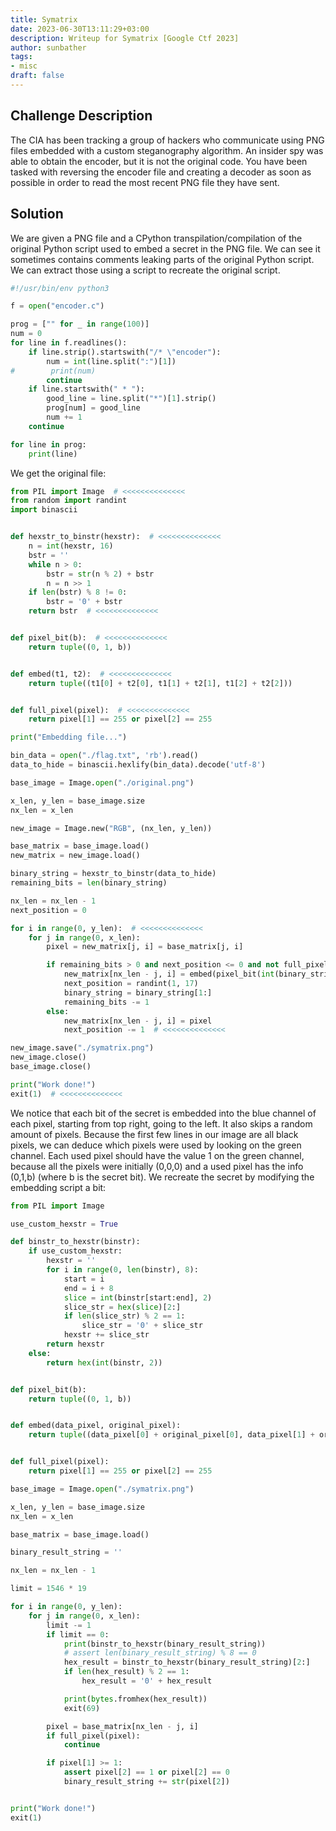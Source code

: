 ```yaml
---
title: Symatrix
date: 2023-06-30T13:11:29+03:00
description: Writeup for Symatrix [Google Ctf 2023]
author: sunbather
tags:
- misc
draft: false
---
```


## Challenge Description

The CIA has been tracking a group of hackers who communicate using PNG files embedded with a custom steganography algorithm. 
An insider spy was able to obtain the encoder, but it is not the original code. 
You have been tasked with reversing the encoder file and creating a decoder as soon as possible in order to read the most recent PNG file they have sent.

## Solution

We are given a PNG file and a CPython transpilation/compilation of the original Python script used to embed a secret in the PNG file. We can see it sometimes contains comments leaking parts of the original Python script. We can extract those using a script to recreate the original script.

```py
#!/usr/bin/env python3

f = open("encoder.c")

prog = ["" for _ in range(100)]
num = 0
for line in f.readlines():
    if line.strip().startswith("/* \"encoder"):
        num = int(line.split(":")[1])
#        print(num)
        continue
    if line.startswith(" * "):
        good_line = line.split("*")[1].strip()
        prog[num] = good_line
        num += 1
    continue

for line in prog:
    print(line)
```

We get the original file:
```py
from PIL import Image  # <<<<<<<<<<<<<<
from random import randint
import binascii


def hexstr_to_binstr(hexstr):  # <<<<<<<<<<<<<<
    n = int(hexstr, 16)
    bstr = ''
    while n > 0:
        bstr = str(n % 2) + bstr
        n = n >> 1
    if len(bstr) % 8 != 0:
        bstr = '0' + bstr
    return bstr  # <<<<<<<<<<<<<<


def pixel_bit(b):  # <<<<<<<<<<<<<<
    return tuple((0, 1, b))


def embed(t1, t2):  # <<<<<<<<<<<<<<
    return tuple((t1[0] + t2[0], t1[1] + t2[1], t1[2] + t2[2]))


def full_pixel(pixel):  # <<<<<<<<<<<<<<
    return pixel[1] == 255 or pixel[2] == 255

print("Embedding file...")

bin_data = open("./flag.txt", 'rb').read()
data_to_hide = binascii.hexlify(bin_data).decode('utf-8')

base_image = Image.open("./original.png")

x_len, y_len = base_image.size
nx_len = x_len

new_image = Image.new("RGB", (nx_len, y_len))

base_matrix = base_image.load()
new_matrix = new_image.load()

binary_string = hexstr_to_binstr(data_to_hide)
remaining_bits = len(binary_string)

nx_len = nx_len - 1
next_position = 0

for i in range(0, y_len):  # <<<<<<<<<<<<<<
    for j in range(0, x_len):
        pixel = new_matrix[j, i] = base_matrix[j, i]

        if remaining_bits > 0 and next_position <= 0 and not full_pixel(pixel):  # <<<<<<<<<<<<<<
            new_matrix[nx_len - j, i] = embed(pixel_bit(int(binary_string[0])), pixel)
            next_position = randint(1, 17)
            binary_string = binary_string[1:]
            remaining_bits -= 1
        else:
            new_matrix[nx_len - j, i] = pixel
            next_position -= 1  # <<<<<<<<<<<<<<

new_image.save("./symatrix.png")
new_image.close()
base_image.close()

print("Work done!")
exit(1)  # <<<<<<<<<<<<<<
```

We notice that each bit of the secret is embedded into the blue channel of each pixel, starting from top right, going to the left. It also skips a random amount of pixels. Because the first few lines in our image are all black pixels, we can deduce which pixels were used by looking on the green channel. Each used pixel should have the value 1 on the green channel, because all the pixels were initially (0,0,0) and a used pixel has the info (0,1,b) (where b is the secret bit). We recreate the secret by modifying the embedding script a bit:

```py
from PIL import Image

use_custom_hexstr = True

def binstr_to_hexstr(binstr):
    if use_custom_hexstr:
        hexstr = ''
        for i in range(0, len(binstr), 8):
            start = i
            end = i + 8
            slice = int(binstr[start:end], 2)
            slice_str = hex(slice)[2:]
            if len(slice_str) % 2 == 1:
                slice_str = '0' + slice_str
            hexstr += slice_str
        return hexstr
    else:
        return hex(int(binstr, 2))


def pixel_bit(b):
    return tuple((0, 1, b))


def embed(data_pixel, original_pixel):
    return tuple((data_pixel[0] + original_pixel[0], data_pixel[1] + original_pixel[1], data_pixel[2] + original_pixel[2]))


def full_pixel(pixel):
    return pixel[1] == 255 or pixel[2] == 255

base_image = Image.open("./symatrix.png")

x_len, y_len = base_image.size
nx_len = x_len

base_matrix = base_image.load()

binary_result_string = ''

nx_len = nx_len - 1

limit = 1546 * 19

for i in range(0, y_len):
    for j in range(0, x_len):
        limit -= 1
        if limit == 0:
            print(binstr_to_hexstr(binary_result_string))
            # assert len(binary_result_string) % 8 == 0
            hex_result = binstr_to_hexstr(binary_result_string)[2:]
            if len(hex_result) % 2 == 1:
                hex_result = '0' + hex_result

            print(bytes.fromhex(hex_result))
            exit(69)

        pixel = base_matrix[nx_len - j, i]
        if full_pixel(pixel):
            continue

        if pixel[1] >= 1:
            assert pixel[2] == 1 or pixel[2] == 0
            binary_result_string += str(pixel[2])


print("Work done!")
exit(1)
```
